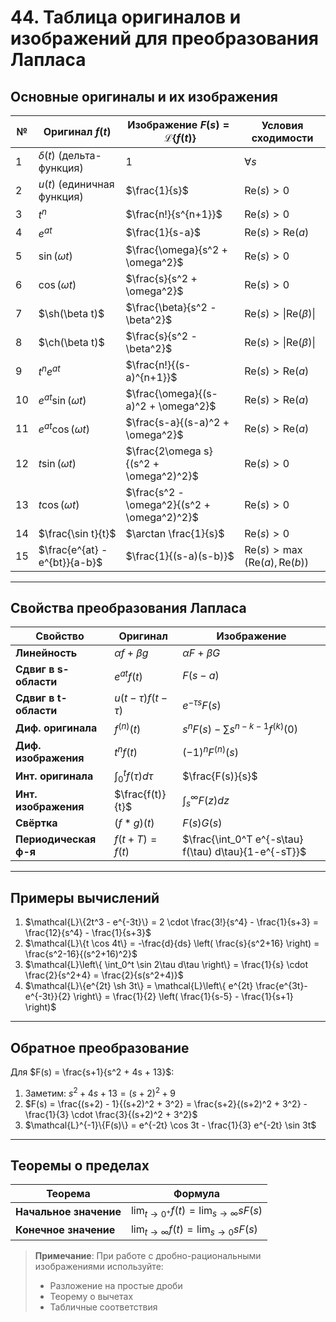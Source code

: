 # 44. Таблица оригиналов и изображений для преобразования Лапласа

## Основные оригиналы и их изображения

| №   | Оригинал $f(t)$               | Изображение $F(s) = \mathcal{L}\{f(t)\}$    | Условия сходимости                                |
| --- | ----------------------------- | ------------------------------------------- | ------------------------------------------------- |
| 1   | $\delta(t)$ (дельта-функция)  | $1$                                         | $\forall s$                                       |
| 2   | $u(t)$ (единичная функция)    | $\frac{1}{s}$                               | $\text{Re}(s) > 0$                                |
| 3   | $t^n$                         | $\frac{n!}{s^{n+1}}$                        | $\text{Re}(s) > 0$                                |
| 4   | $e^{at}$                      | $\frac{1}{s-a}$                             | $\text{Re}(s) > \text{Re}(a)$                     |
| 5   | $\sin(\omega t)$              | $\frac{\omega}{s^2 + \omega^2}$             | $\text{Re}(s) > 0$                                |
| 6   | $\cos(\omega t)$              | $\frac{s}{s^2 + \omega^2}$                  | $\text{Re}(s) > 0$                                |
| 7   | $\sh(\beta t)$                | $\frac{\beta}{s^2 - \beta^2}$               | $\text{Re}(s) > \|\text{Re}(\beta)\|$             |
| 8   | $\ch(\beta t)$                | $\frac{s}{s^2 - \beta^2}$                   | $\text{Re}(s) > \|\text{Re}(\beta)\|$             |
| 9   | $t^n e^{at}$                  | $\frac{n!}{(s-a)^{n+1}}$                    | $\text{Re}(s) > \text{Re}(a)$                     |
| 10  | $e^{at} \sin(\omega t)$       | $\frac{\omega}{(s-a)^2 + \omega^2}$         | $\text{Re}(s) > \text{Re}(a)$                     |
| 11  | $e^{at} \cos(\omega t)$       | $\frac{s-a}{(s-a)^2 + \omega^2}$            | $\text{Re}(s) > \text{Re}(a)$                     |
| 12  | $t \sin(\omega t)$            | $\frac{2\omega s}{(s^2 + \omega^2)^2}$      | $\text{Re}(s) > 0$                                |
| 13  | $t \cos(\omega t)$            | $\frac{s^2 - \omega^2}{(s^2 + \omega^2)^2}$ | $\text{Re}(s) > 0$                                |
| 14  | $\frac{\sin t}{t}$            | $\arctan \frac{1}{s}$                       | $\text{Re}(s) > 0$                                |
| 15  | $\frac{e^{at} - e^{bt}}{a-b}$ | $\frac{1}{(s-a)(s-b)}$                      | $\text{Re}(s) > \max(\text{Re}(a), \text{Re}(b))$ |

---

## Свойства преобразования Лапласа

| Свойство               | Оригинал                  | Изображение               |
|------------------------|---------------------------|---------------------------|
| **Линейность**         | $\alpha f + \beta g$      | $\alpha F + \beta G$      |
| **Сдвиг в s-области**  | $e^{at} f(t)$             | $F(s-a)$                  |
| **Сдвиг в t-области**  | $u(t-\tau)f(t-\tau)$      | $e^{-\tau s} F(s)$        |
| **Диф. оригинала**     | $f^{(n)}(t)$              | $s^n F(s) - \sum s^{n-k-1} f^{(k)}(0)$ |
| **Диф. изображения**   | $t^n f(t)$                | $(-1)^n F^{(n)}(s)$       |
| **Инт. оригинала**     | $\int_0^t f(\tau) d\tau$  | $\frac{F(s)}{s}$          |
| **Инт. изображения**   | $\frac{f(t)}{t}$          | $\int_s^\infty F(z) dz$   |
| **Свёртка**            | $(f * g)(t)$              | $F(s) G(s)$               |
| **Периодическая ф-я**  | $f(t+T)=f(t)$             | $\frac{\int_0^T e^{-s\tau} f(\tau) d\tau}{1-e^{-sT}}$ |

---

## Примеры вычислений
1. $\mathcal{L}\{2t^3 - e^{-3t}\} = 2 \cdot \frac{3!}{s^4} - \frac{1}{s+3} = \frac{12}{s^4} - \frac{1}{s+3}$  
2. $\mathcal{L}\{t \cos 4t\} = -\frac{d}{ds} \left( \frac{s}{s^2+16} \right) = \frac{s^2-16}{(s^2+16)^2}$  
3. $\mathcal{L}\left\{ \int_0^t \sin 2\tau d\tau \right\} = \frac{1}{s} \cdot \frac{2}{s^2+4} = \frac{2}{s(s^2+4)}$  
4. $\mathcal{L}\{e^{2t} \sh 3t\} = \mathcal{L}\left\{ e^{2t} \frac{e^{3t}-e^{-3t}}{2} \right\} = \frac{1}{2} \left( \frac{1}{s-5} - \frac{1}{s+1} \right)$  

---

## Обратное преобразование
Для $F(s) = \frac{s+1}{s^2 + 4s + 13}$:  
1. Заметим: $s^2 + 4s + 13 = (s+2)^2 + 9$  
2. $F(s) = \frac{(s+2) - 1}{(s+2)^2 + 3^2} = \frac{s+2}{(s+2)^2 + 3^2} - \frac{1}{3} \cdot \frac{3}{(s+2)^2 + 3^2}$  
3. $\mathcal{L}^{-1}\{F(s)\} = e^{-2t} \cos 3t - \frac{1}{3} e^{-2t} \sin 3t$  

---

## Теоремы о пределах
| Теорема             | Формула                                    |
|---------------------|--------------------------------------------|
| **Начальное значение** | $\lim_{t \to 0^+} f(t) = \lim_{s \to \infty} s F(s)$ |
| **Конечное значение**  | $\lim_{t \to \infty} f(t) = \lim_{s \to 0} s F(s)$ |

> **Примечание**: При работе с дробно-рациональными изображениями используйте:  
> - Разложение на простые дроби  
> - Теорему о вычетах  
> - Табличные соответствия  